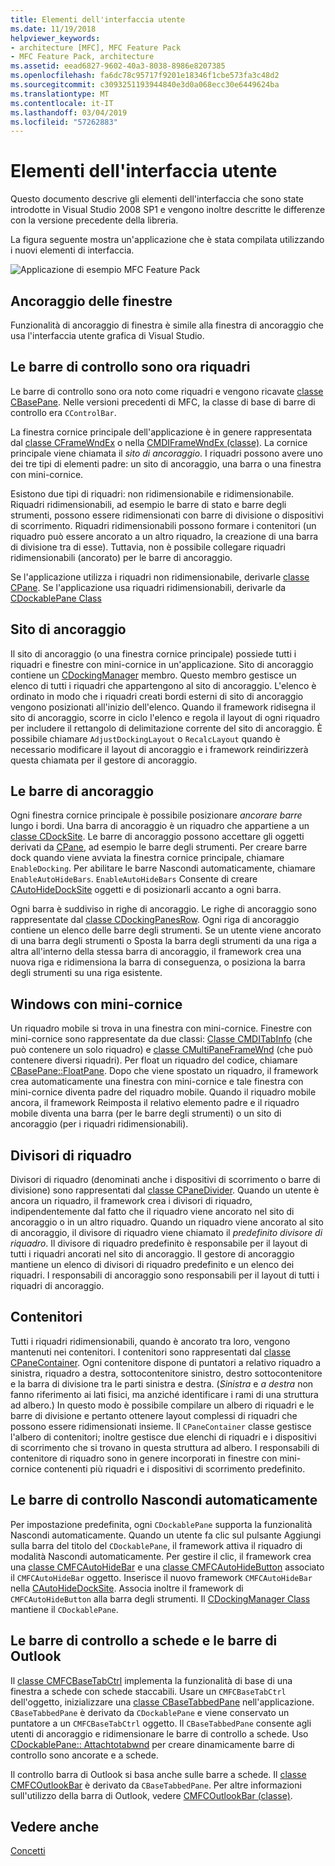 ```yaml
---
title: Elementi dell'interfaccia utente
ms.date: 11/19/2018
helpviewer_keywords:
- architecture [MFC], MFC Feature Pack
- MFC Feature Pack, architecture
ms.assetid: eead6827-9602-40a3-8038-8986e8207385
ms.openlocfilehash: fa6dc78c95717f9201e18346f1cbe573fa3c48d2
ms.sourcegitcommit: c3093251193944840e3d0a068ecc30e6449624ba
ms.translationtype: MT
ms.contentlocale: it-IT
ms.lasthandoff: 03/04/2019
ms.locfileid: "57262883"
---
```

# <a name="interface-elements"></a>Elementi dell'interfaccia utente

Questo documento descrive gli elementi dell'interfaccia che sono state introdotte in Visual Studio 2008 SP1 e vengono inoltre descritte le differenze con la versione precedente della libreria.

La figura seguente mostra un'applicazione che è stata compilata utilizzando i nuovi elementi di interfaccia.

![Applicazione di esempio MFC Feature Pack](../mfc/media/mfc_featurepack.png "applicazione di esempio MFC Feature Pack")

## <a name="window-docking"></a>Ancoraggio delle finestre

Funzionalità di ancoraggio di finestra è simile alla finestra di ancoraggio che usa l'interfaccia utente grafica di Visual Studio.

## <a name="control-bars-are-now-panes"></a>Le barre di controllo sono ora riquadri

Le barre di controllo sono ora noto come riquadri e vengono ricavate [classe CBasePane](../mfc/reference/cbasepane-class.md). Nelle versioni precedenti di MFC, la classe di base di barre di controllo era `CControlBar`.

La finestra cornice principale dell'applicazione è in genere rappresentata dal [classe CFrameWndEx](../mfc/reference/cframewndex-class.md) o nella [CMDIFrameWndEx (classe)](../mfc/reference/cmdiframewndex-class.md). La cornice principale viene chiamata il *sito di ancoraggio*. I riquadri possono avere uno dei tre tipi di elementi padre: un sito di ancoraggio, una barra o una finestra con mini-cornice.

Esistono due tipi di riquadri: non ridimensionabile e ridimensionabile. Riquadri ridimensionabili, ad esempio le barre di stato e barre degli strumenti, possono essere ridimensionati con barre di divisione o dispositivi di scorrimento. Riquadri ridimensionabili possono formare i contenitori (un riquadro può essere ancorato a un altro riquadro, la creazione di una barra di divisione tra di esse). Tuttavia, non è possibile collegare riquadri ridimensionabili (ancorato) per le barre di ancoraggio.

Se l'applicazione utilizza i riquadri non ridimensionabile, derivarle [classe CPane](../mfc/reference/cpane-class.md).  Se l'applicazione usa riquadri ridimensionabili, derivarle da [CDockablePane Class](../mfc/reference/cdockablepane-class.md)

## <a name="dock-site"></a>Sito di ancoraggio

Il sito di ancoraggio (o una finestra cornice principale) possiede tutti i riquadri e finestre con mini-cornice in un'applicazione. Sito di ancoraggio contiene un [CDockingManager](../mfc/reference/cdockingmanager-class.md) membro. Questo membro gestisce un elenco di tutti i riquadri che appartengono al sito di ancoraggio. L'elenco è ordinato in modo che i riquadri creati bordi esterni di sito di ancoraggio vengono posizionati all'inizio dell'elenco. Quando il framework ridisegna il sito di ancoraggio, scorre in ciclo l'elenco e regola il layout di ogni riquadro per includere il rettangolo di delimitazione corrente del sito di ancoraggio. È possibile chiamare `AdjustDockingLayout` o `RecalcLayout` quando è necessario modificare il layout di ancoraggio e i framework reindirizzerà questa chiamata per il gestore di ancoraggio.

## <a name="dock-bars"></a>Le barre di ancoraggio

Ogni finestra cornice principale è possibile posizionare *ancorare barre* lungo i bordi. Una barra di ancoraggio è un riquadro che appartiene a un [classe CDockSite](../mfc/reference/cdocksite-class.md). Le barre di ancoraggio possono accettare gli oggetti derivati da [CPane](../mfc/reference/cpane-class.md), ad esempio le barre degli strumenti. Per creare barre dock quando viene avviata la finestra cornice principale, chiamare `EnableDocking`. Per abilitare le barre Nascondi automaticamente, chiamare `EnableAutoHideBars`. `EnableAutoHideBars` Consente di creare [CAutoHideDockSite](../mfc/reference/cautohidedocksite-class.md) oggetti e di posizionarli accanto a ogni barra.

Ogni barra è suddiviso in righe di ancoraggio. Le righe di ancoraggio sono rappresentate dal [classe CDockingPanesRow](../mfc/reference/cdockingpanesrow-class.md). Ogni riga di ancoraggio contiene un elenco delle barre degli strumenti. Se un utente viene ancorato di una barra degli strumenti o Sposta la barra degli strumenti da una riga a altra all'interno della stessa barra di ancoraggio, il framework crea una nuova riga e ridimensiona la barra di conseguenza, o posiziona la barra degli strumenti su una riga esistente.

## <a name="mini-frame-windows"></a>Windows con mini-cornice

Un riquadro mobile si trova in una finestra con mini-cornice. Finestre con mini-cornice sono rappresentate da due classi: [Classe CMDITabInfo](../mfc/reference/cmditabinfo-class.md) (che può contenere un solo riquadro) e [classe CMultiPaneFrameWnd](../mfc/reference/cmultipaneframewnd-class.md) (che può contenere diversi riquadri). Per float un riquadro del codice, chiamare [CBasePane::FloatPane](../mfc/reference/cbasepane-class.md#floatpane). Dopo che viene spostato un riquadro, il framework crea automaticamente una finestra con mini-cornice e tale finestra con mini-cornice diventa padre del riquadro mobile. Quando il riquadro mobile ancora, il framework Reimposta il relativo elemento padre e il riquadro mobile diventa una barra (per le barre degli strumenti) o un sito di ancoraggio (per i riquadri ridimensionabili).

## <a name="pane-dividers"></a>Divisori di riquadro

Divisori di riquadro (denominati anche i dispositivi di scorrimento o barre di divisione) sono rappresentati dal [classe CPaneDivider](../mfc/reference/cpanedivider-class.md). Quando un utente è ancora un riquadro, il framework crea i divisori di riquadro, indipendentemente dal fatto che il riquadro viene ancorato nel sito di ancoraggio o in un altro riquadro. Quando un riquadro viene ancorato al sito di ancoraggio, il divisore di riquadro viene chiamato il *predefinito divisore di riquadro*. Il divisore di riquadro predefinito è responsabile per il layout di tutti i riquadri ancorati nel sito di ancoraggio. Il gestore di ancoraggio mantiene un elenco di divisori di riquadro predefinito e un elenco dei riquadri. I responsabili di ancoraggio sono responsabili per il layout di tutti i riquadri di ancoraggio.

## <a name="containers"></a>Contenitori

Tutti i riquadri ridimensionabili, quando è ancorato tra loro, vengono mantenuti nei contenitori. I contenitori sono rappresentati dal [classe CPaneContainer](../mfc/reference/cpanecontainer-class.md). Ogni contenitore dispone di puntatori a relativo riquadro a sinistra, riquadro a destra, sottocontenitore sinistro, destro sottocontenitore e la barra di divisione tra le parti sinistra e destra. (*Sinistra* e *a destra* non fanno riferimento ai lati fisici, ma anziché identificare i rami di una struttura ad albero.) In questo modo è possibile compilare un albero di riquadri e le barre di divisione e pertanto ottenere layout complessi di riquadri che possono essere ridimensionati insieme. Il `CPaneContainer` classe gestisce l'albero di contenitori; inoltre gestisce due elenchi di riquadri e i dispositivi di scorrimento che si trovano in questa struttura ad albero. I responsabili di contenitore di riquadro sono in genere incorporati in finestre con mini-cornice contenenti più riquadri e i dispositivi di scorrimento predefinito.

## <a name="auto-hide-control-bars"></a>Le barre di controllo Nascondi automaticamente

Per impostazione predefinita, ogni `CDockablePane` supporta la funzionalità Nascondi automaticamente. Quando un utente fa clic sul pulsante Aggiungi sulla barra del titolo del `CDockablePane`, il framework attiva il riquadro di modalità Nascondi automaticamente. Per gestire il clic, il framework crea una [classe CMFCAutoHideBar](../mfc/reference/cmfcautohidebar-class.md) e una [classe CMFCAutoHideButton](../mfc/reference/cmfcautohidebutton-class.md) associato il `CMFCAutoHideBar` oggetto. Inserisce il nuovo framework `CMFCAutoHideBar` nella [CAutoHideDockSite](../mfc/reference/cautohidedocksite-class.md). Associa inoltre il framework di `CMFCAutoHideButton` alla barra degli strumenti. Il [CDockingManager Class](../mfc/reference/cdockingmanager-class.md) mantiene il `CDockablePane`.

## <a name="tabbed-control-bars-and-outlook-bars"></a>Le barre di controllo a schede e le barre di Outlook

Il [classe CMFCBaseTabCtrl](../mfc/reference/cmfcbasetabctrl-class.md) implementa la funzionalità di base di una finestra a schede con schede staccabili. Usare un `CMFCBaseTabCtrl` dell'oggetto, inizializzare una [classe CBaseTabbedPane](../mfc/reference/cbasetabbedpane-class.md) nell'applicazione. `CBaseTabbedPane` è derivato da `CDockablePane` e viene conservato un puntatore a un `CMFCBaseTabCtrl` oggetto. Il `CBaseTabbedPane` consente agli utenti di ancoraggio e ridimensionare le barre di controllo a schede. Uso [CDockablePane:: Attachtotabwnd](../mfc/reference/cdockablepane-class.md#attachtotabwnd) per creare dinamicamente barre di controllo sono ancorate e a schede.

Il controllo barra di Outlook si basa anche sulle barre a schede. Il [classe CMFCOutlookBar](../mfc/reference/cmfcoutlookbar-class.md) è derivato da `CBaseTabbedPane`. Per altre informazioni sull'utilizzo della barra di Outlook, vedere [CMFCOutlookBar (classe)](../mfc/reference/cmfcoutlookbar-class.md).

## <a name="see-also"></a>Vedere anche

[Concetti](../mfc/mfc-concepts.md)
